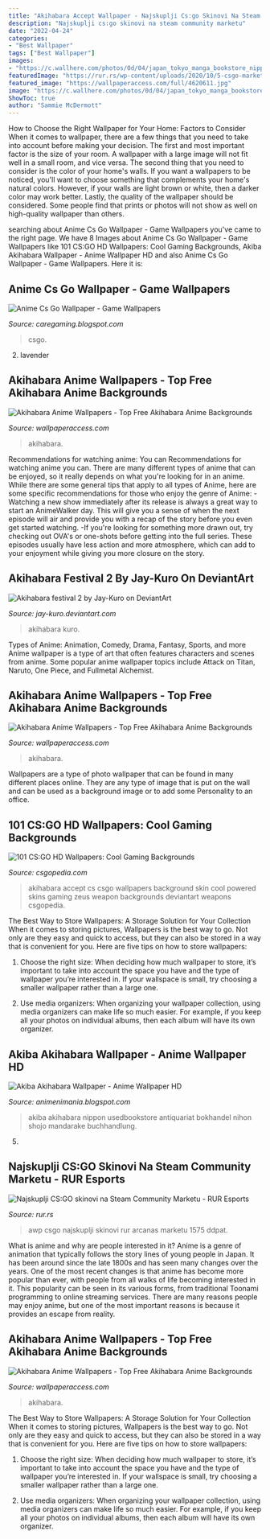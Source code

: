 ```yaml
---
title: "Akihabara Accept Wallpaper - Najskuplji Cs:go Skinovi Na Steam Community Marketu"
description: "Najskuplji cs:go skinovi na steam community marketu"
date: "2022-04-24"
categories:
- "Best Wallpaper"
tags: ["Best Wallpaper"]
images:
- "https://c.wallhere.com/photos/0d/04/japan_tokyo_manga_bookstore_nippon_akihabara-1083836.jpg!d"
featuredImage: "https://rur.rs/wp-content/uploads/2020/10/5-csgo-market.png"
featured_image: "https://wallpaperaccess.com/full/4620611.jpg"
image: "https://c.wallhere.com/photos/0d/04/japan_tokyo_manga_bookstore_nippon_akihabara-1083836.jpg!d"
ShowToc: true
author: "Sammie McDermott"
---
```



How to Choose the Right Wallpaper for Your Home: Factors to Consider
When it comes to wallpaper, there are a few things that you need to take into account before making your decision. The first and most important factor is the size of your room. A wallpaper with a large image will not fit well in a small room, and vice versa. 
The second thing that you need to consider is the color of your home's walls. If you want a wallpapers to be noticed, you'll want to choose something that complements your home's natural colors. However, if your walls are light brown or white, then a darker color may work better. 
Lastly, the quality of the wallpaper should be considered. Some people find that prints or photos will not show as well on high-quality wallpaper than others.

	

		
searching about Anime Cs Go Wallpaper - Game Wallpapers you've came to the right page. We have 8 Images about Anime Cs Go Wallpaper - Game Wallpapers like 101 CS:GO HD Wallpapers: Cool Gaming Backgrounds, Akiba Akihabara Wallpaper - Anime Wallpaper HD and also Anime Cs Go Wallpaper - Game Wallpapers. Here it is:
		
    
## Anime Cs Go Wallpaper - Game Wallpapers

<img loading=lazy src="https://lh6.googleusercontent.com/proxy/4MMKwokk2SJ-0LNx-u-bz-Xnvc1DqbiOnXDf4rfJgpBNkWwZ-L82EGpomnJtdynVoL8CM01zr1lcXTLX9baVkgACtxEcLdvQSH15FPdc1u4C9QgRFGlOQihgfw1pmqchKEiElPJZB86mFIbfxj_LacOxRVHXuwn-KYkTZraQCJ7QdXkh-CZBEEvyCYRTcu3dY6pGkqYcJnT_mbafAyLMq8S-rcsqLZ4n08BZxhqWKZsFE_yQ1YCeJFVWoR5F6g1VGOunS6RGlX6XoDD2=w1200-h630-p-k-no-nu" onerror="this.onerror=null;this.src='https://tse2.mm.bing.net/th?id=OIP.3axdwV3aF0oZ-plsjqdHzQHaD4&amp;pid=15.1';" alt="Anime Cs Go Wallpaper - Game Wallpapers">

_Source: caregaming.blogspot.com_

>csgo. 

	

2. lavender 

    
## Akihabara Anime Wallpapers - Top Free Akihabara Anime Backgrounds

<img loading=lazy src="https://wallpaperaccess.com/full/4620685.jpg" onerror="this.onerror=null;this.src='https://tse2.mm.bing.net/th?id=OIP.oFuB1uFqyrLH00HSZPBHsAHaEK&amp;pid=15.1';" alt="Akihabara Anime Wallpapers - Top Free Akihabara Anime Backgrounds">

_Source: wallpaperaccess.com_

>akihabara. 

	

Recommendations for watching anime: You can
Recommendations for watching anime you can. There are many different types of anime that can be enjoyed, so it really depends on what you're looking for in an anime. While there are some general tips that apply to all types of Anime, here are some specific recommendations for those who enjoy the genre of Anime: 
-Watching a new show immediately after its release is always a great way to start an AnimeWalker day. This will give you a sense of when the next episode will air and provide you with a recap of the story before you even get started watching. 
-If you're looking for something more drawn out, try checking out OVA's or one-shots before getting into the full series. These episodes usually have less action and more atmosphere, which can add to your enjoyment while giving you more closure on the story.

    
## Akihabara Festival 2 By Jay-Kuro On DeviantArt

<img loading=lazy src="https://img00.deviantart.net/bfc9/i/2013/266/6/9/akihabara_festival_2_by_ritaraven-d6nje3k.jpg" onerror="this.onerror=null;this.src='https://tse4.mm.bing.net/th?id=OIP.SF8bZFi8_BEedjOQs7O78gHaFj&amp;pid=15.1';" alt="Akihabara festival 2 by Jay-Kuro on DeviantArt">

_Source: jay-kuro.deviantart.com_

>akihabara kuro. 

	

Types of Anime: Animation, Comedy, Drama, Fantasy, Sports, and more
Anime wallpaper is a type of art that often features characters and scenes from anime. Some popular anime wallpaper topics include Attack on Titan, Naruto, One Piece, and Fullmetal Alchemist.

    
## Akihabara Anime Wallpapers - Top Free Akihabara Anime Backgrounds

<img loading=lazy src="https://wallpaperaccess.com/full/4620611.jpg" onerror="this.onerror=null;this.src='https://tse4.mm.bing.net/th?id=OIP.t8izPJ1IQ-aXH539usnguwHaFj&amp;pid=15.1';" alt="Akihabara Anime Wallpapers - Top Free Akihabara Anime Backgrounds">

_Source: wallpaperaccess.com_

>akihabara. 

	



Wallpapers are a type of photo wallpaper that can be found in many different places online. They are any type of image that is put on the wall and can be used as a background image or to add some Personality to an office.

    
## 101 CS:GO HD Wallpapers: Cool Gaming Backgrounds

<img loading=lazy src="https://csgopedia.com/uploads/blog/image038.jpg" onerror="this.onerror=null;this.src='https://tse1.mm.bing.net/th?id=OIP.Pf88cEImmUEyz0-tSfr6awHaEK&amp;pid=15.1';" alt="101 CS:GO HD Wallpapers: Cool Gaming Backgrounds">

_Source: csgopedia.com_

>akihabara accept cs csgo wallpapers background skin cool powered skins gaming zeus weapon backgrounds deviantart weapons csgopedia. 

	

The Best Way to Store Wallpapers: A Storage Solution for Your Collection
When it comes to storing pictures, Wallpapers is the best way to go. Not only are they easy and quick to access, but they can also be stored in a way that is convenient for you. Here are five tips on how to store wallpapers:
1) Choose the right size: When deciding how much wallpaper to store, it’s important to take into account the space you have and the type of wallpaper you’re interested in. If your wallspace is small, try choosing a smaller wallpaper rather than a large one.

2) Use media organizers: When organizing your wallpaper collection, using media organizers can make life so much easier. For example, if you keep all your photos on individual albums, then each album will have its own organizer.

    
## Akiba Akihabara Wallpaper - Anime Wallpaper HD

<img loading=lazy src="https://c.wallhere.com/photos/0d/04/japan_tokyo_manga_bookstore_nippon_akihabara-1083836.jpg!d" onerror="this.onerror=null;this.src='https://tse2.mm.bing.net/th?id=OIP.5NSqWy0dxsMFJmBxVp0zqAHaFj&amp;pid=15.1';" alt="Akiba Akihabara Wallpaper - Anime Wallpaper HD">

_Source: animenimania.blogspot.com_

>akiba akihabara nippon usedbookstore antiquariat bokhandel nihon shojo mandarake buchhandlung. 

	

5.

    
## Najskuplji CS:GO Skinovi Na Steam Community Marketu - RUR Esports

<img loading=lazy src="https://rur.rs/wp-content/uploads/2020/10/5-csgo-market.png" onerror="this.onerror=null;this.src='https://tse4.mm.bing.net/th?id=OIP.auaFAyyQDhzxNUblQhqq3AHaEN&amp;pid=15.1';" alt="Najskuplji CS:GO skinovi na Steam Community Marketu - RUR Esports">

_Source: rur.rs_

>awp csgo najskuplji skinovi rur arcanas marketu 1575 ddpat. 

	

What is anime and why are people interested in it?
Anime is a genre of animation that typically follows the story lines of young people in Japan. It has been around since the late 1800s and has seen many changes over the years. One of the most recent changes is that anime has become more popular than ever, with people from all walks of life becoming interested in it. This popularity can be seen in its various forms, from traditional Toonami programming to online streaming services. There are many reasons people may enjoy anime, but one of the most important reasons is because it provides an escape from reality.

    
## Akihabara Anime Wallpapers - Top Free Akihabara Anime Backgrounds

<img loading=lazy src="https://wallpaperaccess.com/full/4620426.jpg" onerror="this.onerror=null;this.src='https://tse3.mm.bing.net/th?id=OIP.xD4bchDcIh9IexXz-OGP4gHaCi&amp;pid=15.1';" alt="Akihabara Anime Wallpapers - Top Free Akihabara Anime Backgrounds">

_Source: wallpaperaccess.com_

>akihabara. 

	

The Best Way to Store Wallpapers: A Storage Solution for Your Collection
When it comes to storing pictures, Wallpapers is the best way to go. Not only are they easy and quick to access, but they can also be stored in a way that is convenient for you. Here are five tips on how to store wallpapers:
1) Choose the right size: When deciding how much wallpaper to store, it’s important to take into account the space you have and the type of wallpaper you’re interested in. If your wallspace is small, try choosing a smaller wallpaper rather than a large one.

2) Use media organizers: When organizing your wallpaper collection, using media organizers can make life so much easier. For example, if you keep all your photos on individual albums, then each album will have its own organizer.

